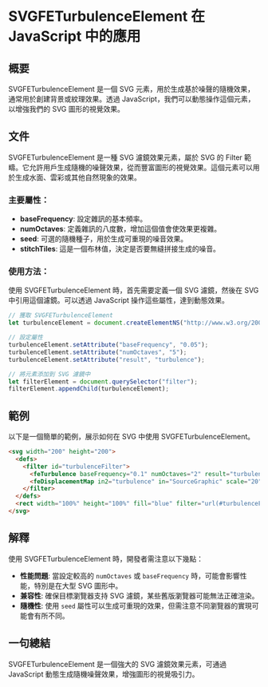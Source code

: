 <!--
Meta Description: # SVGFETurbulenceElement 在 JavaScript 中的應用 ## 概要 SVGFETurbulenceElement 是一個 SVG 元素，用於生成基於噪聲的隨機效果，通常用於創建背景或紋理效果。透過 JavaScript，我們可以動態操作這個元素，以增強我們的 SVG 圖...
Meta Keywords: svg, svgfeturbulenceelement, javascript, filter, turbulenceelement
-->

# SVGFETurbulenceElement 在 JavaScript 中的應用

## 概要
SVGFETurbulenceElement 是一個 SVG 元素，用於生成基於噪聲的隨機效果，通常用於創建背景或紋理效果。透過 JavaScript，我們可以動態操作這個元素，以增強我們的 SVG 圖形的視覺效果。

## 文件
SVGFETurbulenceElement 是一種 SVG 濾鏡效果元素，屬於 SVG 的 Filter 範疇。它允許用戶生成隨機的噪聲效果，從而豐富圖形的視覺效果。這個元素可以用於生成水面、雲彩或其他自然現象的效果。

### 主要屬性：
- **baseFrequency**: 設定雜訊的基本頻率。
- **numOctaves**: 定義雜訊的八度數，增加這個值會使效果更複雜。
- **seed**: 可選的隨機種子，用於生成可重現的噪音效果。
- **stitchTiles**: 這是一個布林值，決定是否要無縫拼接生成的噪音。

### 使用方法：
使用 SVGFETurbulenceElement 時，首先需要定義一個 SVG 濾鏡，然後在 SVG 中引用這個濾鏡。可以透過 JavaScript 操作這些屬性，達到動態效果。

```javascript
// 獲取 SVGFETurbulenceElement
let turbulenceElement = document.createElementNS("http://www.w3.org/2000/svg", "feTurbulence");

// 設定屬性
turbulenceElement.setAttribute("baseFrequency", "0.05");
turbulenceElement.setAttribute("numOctaves", "5");
turbulenceElement.setAttribute("result", "turbulence");

// 將元素添加到 SVG 濾鏡中
let filterElement = document.querySelector("filter");
filterElement.appendChild(turbulenceElement);
```

## 範例
以下是一個簡單的範例，展示如何在 SVG 中使用 SVGFETurbulenceElement。

```html
<svg width="200" height="200">
  <defs>
    <filter id="turbulenceFilter">
      <feTurbulence baseFrequency="0.1" numOctaves="2" result="turbulence" />
      <feDisplacementMap in2="turbulence" in="SourceGraphic" scale="20" />
    </filter>
  </defs>
  <rect width="100%" height="100%" fill="blue" filter="url(#turbulenceFilter)" />
</svg>
```

## 解釋
使用 SVGFETurbulenceElement 時，開發者需注意以下幾點：
- **性能問題**: 當設定較高的 `numOctaves` 或 `baseFrequency` 時，可能會影響性能，特別是在大型 SVG 圖形中。
- **兼容性**: 確保目標瀏覽器支持 SVG 濾鏡，某些舊版瀏覽器可能無法正確渲染。
- **隨機性**: 使用 `seed` 屬性可以生成可重現的效果，但需注意不同瀏覽器的實現可能會有所不同。

## 一句總結
SVGFETurbulenceElement 是一個強大的 SVG 濾鏡效果元素，可通過 JavaScript 動態生成隨機噪聲效果，增強圖形的視覺吸引力。